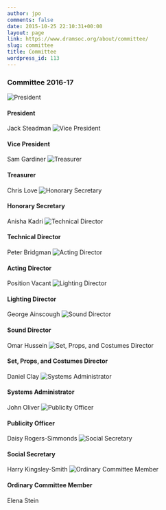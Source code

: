 ```yaml
---
author: jpo
comments: false
date: 2015-10-25 22:10:31+00:00
layout: page
link: https://www.dramsoc.org/about/committee/
slug: committee
title: Committee
wordpress_id: 113
---
```





### Committee 2016-17

														
![President](https://www.dramsoc.org/wordpress/wp-content/uploads/2016/01/person-placeholder.png)


#### President


Jack Steadman
![Vice President](https://www.dramsoc.org/wordpress/wp-content/uploads/2015/11/12227786_10153154845511850_3516710609387170069_n-e1448474654234.jpg)


#### Vice President


Sam Gardiner
![Treasurer](https://www.dramsoc.org/wordpress/wp-content/uploads/2015/11/11665657_1031465056872920_6012918660162053556_n.jpg)


#### Treasurer


Chris Love
![Honorary Secretary](https://www.dramsoc.org/wordpress/wp-content/uploads/2016/01/person-placeholder.png)


#### Honorary Secretary


Anisha Kadri
![Technical Director](https://www.dramsoc.org/wordpress/wp-content/uploads/2016/01/person-placeholder.png)


#### Technical Director


Peter Bridgman
![Acting Director](https://www.dramsoc.org/wordpress/wp-content/uploads/2016/01/person-placeholder.png)


#### Acting Director


Position Vacant
![Lighting Director](https://www.dramsoc.org/wordpress/wp-content/uploads/2016/01/person-placeholder.png)


#### Lighting Director


George Ainscough
![Sound Director](https://www.dramsoc.org/wordpress/wp-content/uploads/2016/01/person-placeholder.png)


#### Sound Director


Omar Hussein
![Set, Props, and Costumes Director](https://www.dramsoc.org/wordpress/wp-content/uploads/2016/01/person-placeholder.png)


#### Set, Props, and Costumes Director


Daniel Clay
![Systems Administrator](https://dramsoc.org/wordpress/wp-content/uploads/2015/11/11078262_10205986501517332_24941091071898298_o.jpg)


#### Systems Administrator


John Oliver
![Publicity Officer](https://www.dramsoc.org/wordpress/wp-content/uploads/2016/01/person-placeholder.png)


#### Publicity Officer


Daisy Rogers-Simmonds
![Social Secretary](https://www.dramsoc.org/wordpress/wp-content/uploads/2016/01/person-placeholder.png)


#### Social Secretary


Harry Kingsley-Smith
![Ordinary Committee Member](https://www.dramsoc.org/wordpress/wp-content/uploads/2016/01/person-placeholder.png)


#### Ordinary Committee Member


Elena Stein

